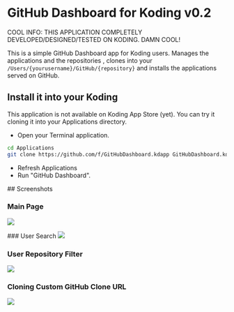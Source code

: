 # GitHub Dashboard for Koding v0.2

COOL INFO: THIS APPLICATION COMPLETELY DEVELOPED/DESIGNED/TESTED ON KODING. DAMN COOL!

This is a simple GitHub Dashboard app for Koding users. Manages the applications and the repositories
, clones into your `/Users/{yourusername}/GitHub/{repository}` and installs the applications served
on GitHub.

## Install it into your Koding

This application is not available on Koding App Store (yet). You can try it cloning it into your Applications
directory.

- Open your Terminal application.

```bash
cd Applications
git clone https://github.com/f/GitHubDashboard.kdapp GitHubDashboard.kdapp
```
- Refresh Applications
- Run "GitHub Dashboard".


## Screenshots

### Main Page
![](https://raw.github.com/f/GitHubDashboard.kdapp/master/resources/screenshots/github1.png)

### User Search
![](https://raw.github.com/f/GitHubDashboard.kdapp/master/resources/screenshots/github2.png)

### User Repository Filter
![](https://raw.github.com/f/GitHubDashboard.kdapp/master/resources/screenshots/github3.png)

### Cloning Custom GitHub Clone URL
![](https://raw.github.com/f/GitHubDashboard.kdapp/master/resources/screenshots/github4.png)
